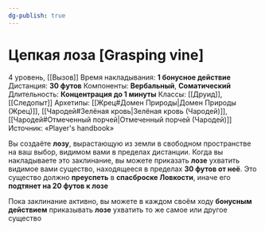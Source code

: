 ```yaml
---
dg-publish: true
---
```

# Цепкая лоза [Grasping vine]
4 уровень, [[Вызов]]
Время накладывания: **1 бонусное действие**
Дистанция: **30 футов**
Компоненты: **Вербальный**, **Соматический**
Длительность: **Концентрация до 1 минуты**
Классы: [[Друид]], [[Следопыт]]
Архетипы: [[Жрец#Домен Природы|Домен Природы (Жрец)]], [[Чародей#Зелёная кровь|Зелёная кровь (Чародей)]], [[Чародей#Отмеченный порчей|Отмеченный порчей (Чародей)]]
Источник: «Player's handbook»

Вы создаёте **лозу**, вырастающую из земли в свободном пространстве на ваш выбор, видимом вами в пределах дистанции. Когда вы накладываете это заклинание, вы можете приказать **лозе** ухватить видимое вами существо, находящееся в пределах **30 футов от неё**. Это существо должно **преуспеть** в **спасброске Ловкости**, иначе его **подтянет на 20 футов к лозе**

Пока заклинание активно, вы можете в каждом своём ходу **бонусным действием** приказывать **лозе** ухватить то же самое или другое существо